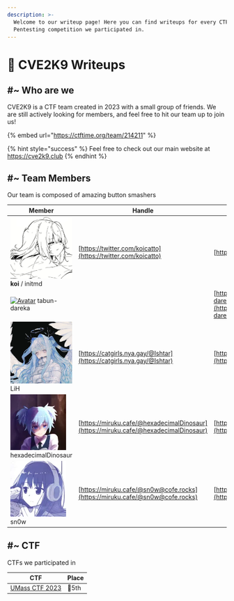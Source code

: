 ```yaml
---
description: >-
  Welcome to our writeup page! Here you can find writeups for every CTF or
  Pentesting competition we participated in.
---
```


# 🐾 CVE2K9 Writeups

## #\~ Who are we

CVE2K9 is a CTF team created in 2023 with a small group of friends. We are still actively looking for members, and feel free to hit our team up to join us!

{% embed url="https://ctftime.org/team/214211" %}

{% hint style="success" %}
Feel free to check out our main website at https://cve2k9.club
{% endhint %}

## #\~ Team Members

Our team is composed of amazing button smashers

| Member                                                                                                                                                              | Handle                                                                               | Website                                                              |
| ------------------------------------------------------------------------------------------------------------------------------------------------------------------- | ------------------------------------------------------------------------------------ | -------------------------------------------------------------------- |
| <img src=".gitbook/assets/9ad038f8dad28f1da51442938f5f1d83.jpg" alt="" data-size="line"> **koi** / initmd                                                           | [https://twitter.com/koicatto](https://twitter.com/koicatto)                         | [https://k0i.lol/](https://k0i.lol/)                                 |
| [<img src="https://avatars.githubusercontent.com/u/94705516?v=4" alt="Avatar" data-size="line">](https://avatars.githubusercontent.com/u/94705516?v=4) tabun-dareka |                                                                                      | [https://github.com/tabun-dareka](https://github.com/tabun-dareka)   |
| <img src=".gitbook/assets/nanaju_ko-20230127-0001_2-thumb.webp" alt="" data-size="line"> LiH                                                                        | [https://catgirls.nya.gay/@Ishtar](https://catgirls.nya.gay/@Ishtar)                 | [https://catgirls.nya.gay/@Ishtar](https://catgirls.nya.gay/@Ishtar) |
| <img src=".gitbook/assets/73c32d19137e98ca354f4b632c1485b1.webp" alt="" data-size="line"> hexadecimalDinosaur                                                       | [https://miruku.cafe/@hexadecimalDinosaur](https://miruku.cafe/@hexadecimalDinosaur) | [https://ivyfanchiang.ca/](https://ivyfanchiang.ca/)                 |
| <img src=".gitbook/assets/bcf10caacb645ff99fcce3d0f1ccbb9b.webp" alt="" data-size="line"> sn0w                                                                      | [https://miruku.cafe/@sn0w@cofe.rocks](https://miruku.cafe/@sn0w@cofe.rocks)         | [https://sn0w.cx/](https://sn0w.cx/)                                 |

## #\~ CTF

CTFs we participated in

| CTF                                              | Place |
| ------------------------------------------------ | ----- |
| [UMass CTF 2023](https://ctftime.org/event/1912) | 👑5th |


